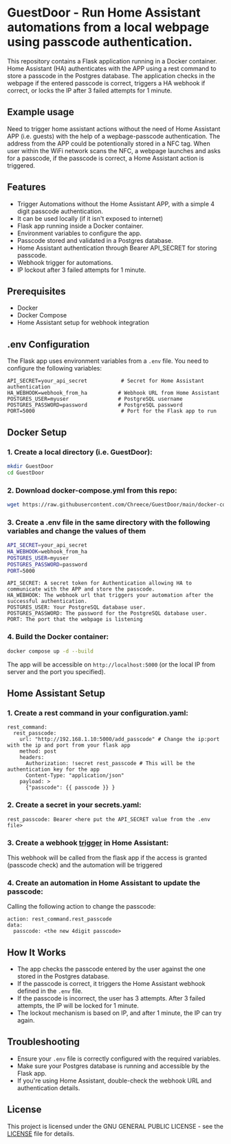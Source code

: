 # GuestDoor - Run Home Assistant automations from a local webpage using passcode authentication.

This repository contains a Flask application running in a Docker container. Home Assistant (HA) authenticates with the APP using a rest command to store a passcode in the Postgres database. The application checks in the webpage if the entered passcode is correct, triggers a HA webhook if correct, or locks the IP after 3 failed attempts for 1 minute.

## Example usage

Need to trigger home assistant actions without the need of Home Assistant APP (i.e. guests) with the help of a wepbage-passcode authentication.
The address from the APP could be potentionally stored in a NFC tag.
When user within the WiFi network scans the NFC, a webpage launches and asks for a passcode, if the passcode is correct, a Home Assistant action is triggered.

## Features

- Trigger Automations without the Home Assistant APP, with a simple 4 digit passcode authentication.
- It can be used locally (if it isn't exposed to internet)
- Flask app running inside a Docker container.
- Environment variables to configure the app.
- Passcode stored and validated in a Postgres database.
- Home Assistant authentication through Bearer API_SECRET for storing passcode.
- Webhook trigger for automations.
- IP lockout after 3 failed attempts for 1 minute.

## Prerequisites

- Docker
- Docker Compose
- Home Assistant setup for webhook integration

## .env Configuration

The Flask app uses environment variables from a `.env` file. You need to configure the following variables:

```env
API_SECRET=your_api_secret           # Secret for Home Assistant authentication
HA_WEBHOOK=webhook_from_ha          # Webhook URL from Home Assistant
POSTGRES_USER=myuser                # PostgreSQL username
POSTGRES_PASSWORD=password          # PostgreSQL password
PORT=5000                            # Port for the Flask app to run
```

## Docker Setup

### 1. Create a local directory (i.e. GuestDoor):

```bash
mkdir GuestDoor
cd GuestDoor
```

### 2. Download docker-compose.yml from this repo:

```bash
wget https://raw.githubusercontent.com/Chreece/GuestDoor/main/docker-compose.yml
```

### 3. Create a .env file in the same directory with the following variables and change the values of them

```bash
API_SECRET=your_api_secret
HA_WEBHOOK=webhook_from_ha
POSTGRES_USER=myuser
POSTGRES_PASSWORD=password
PORT=5000
```
```
API_SECRET: A secret token for Authentication allowing HA to communicate with the APP and store the passcode.
HA_WEBHOOK: The webhook url that triggers your automation after the successful authentication.
POSTGRES_USER: Your PostgreSQL database user.
POSTGRES_PASSWORD: The password for the PostgreSQL database user.
PORT: The port that the webpage is listening
```

### 4. Build the Docker container:

```bash
docker compose up -d --build
```

The app will be accessible on `http://localhost:5000` (or the local IP from server and the port you specified).

## Home Assistant Setup

### 1. Create a rest command in your configuration.yaml:

```
rest_command:
  rest_passcode:
    url: "http://192.168.1.10:5000/add_passcode" # Change the ip:port with the ip and port from your flask app
    method: post
    headers:
      Authorization: !secret rest_passcode # This will be the authentication key for the app
      Content-Type: "application/json"
    payload: >
      {"passcode": {{ passcode }} }
```
### 2. Create a secret in your secrets.yaml:

```
rest_passcode: Bearer <here put the API_SECRET value from the .env file>
```

### 3. Create a webhook [trigger](https://www.home-assistant.io/docs/automation/trigger/#webhook-trigger) in Home Assistant:

This webhook will be called from the flask app if the access is granted (passcode check) and the automation will be triggered

### 4. Create an automation in Home Assistant to update the passcode:

Calling the following action to change the passcode:
```
action: rest_command.rest_passcode
data:
  passcode: <the new 4digit passcode>

```

## How It Works

- The app checks the passcode entered by the user against the one stored in the Postgres database.
- If the passcode is correct, it triggers the Home Assistant webhook defined in the `.env` file.
- If the passcode is incorrect, the user has 3 attempts. After 3 failed attempts, the IP will be locked for 1 minute.
- The lockout mechanism is based on IP, and after 1 minute, the IP can try again.

## Troubleshooting

- Ensure your `.env` file is correctly configured with the required variables.
- Make sure your Postgres database is running and accessible by the Flask app.
- If you're using Home Assistant, double-check the webhook URL and authentication details.

## License

This project is licensed under the GNU GENERAL PUBLIC LICENSE - see the [LICENSE](LICENSE) file for details.